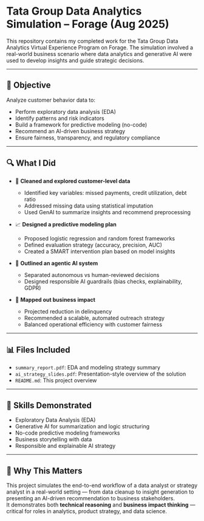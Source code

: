 # Tata Group Data Analytics Simulation – Forage (Aug 2025)

This repository contains my completed work for the Tata Group Data Analytics Virtual Experience Program on Forage. The simulation involved a real-world business scenario where data analytics and generative AI were used to develop insights and guide strategic decisions.

---

## 🧠 Objective

Analyze customer behavior data to:
- Perform exploratory data analysis (EDA)
- Identify patterns and risk indicators
- Build a framework for predictive modeling (no-code)
- Recommend an AI-driven business strategy
- Ensure fairness, transparency, and regulatory compliance

---

## 🔍 What I Did

- 🧹 **Cleaned and explored customer-level data**
  - Identified key variables: missed payments, credit utilization, debt ratio
  - Addressed missing data using statistical imputation
  - Used GenAI to summarize insights and recommend preprocessing

- 📈 **Designed a predictive modeling plan**
  - Proposed logistic regression and random forest frameworks
  - Defined evaluation strategy (accuracy, precision, AUC)
  - Created a SMART intervention plan based on model insights

- 🤖 **Outlined an agentic AI system**
  - Separated autonomous vs human-reviewed decisions
  - Designed responsible AI guardrails (bias checks, explainability, GDPR)

- 💼 **Mapped out business impact**
  - Projected reduction in delinquency
  - Recommended a scalable, automated outreach strategy
  - Balanced operational efficiency with customer fairness

---

## 📊 Files Included

- `summary_report.pdf`: EDA and modeling strategy summary  
- `ai_strategy_slides.pdf`: Presentation-style overview of the solution  
- `README.md`: This project overview

---

## 🎯 Skills Demonstrated

- Exploratory Data Analysis (EDA)
- Generative AI for summarization and logic structuring
- No-code predictive modeling frameworks
- Business storytelling with data
- Responsible and explainable AI strategy


---

## 💬 Why This Matters

This project simulates the end-to-end workflow of a data analyst or strategy analyst in a real-world setting — from data cleanup to insight generation to presenting an AI-driven recommendation to business stakeholders.  
It demonstrates both **technical reasoning** and **business impact thinking** — critical for roles in analytics, product strategy, and data science.

